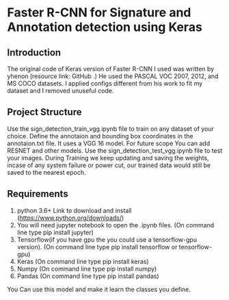 # Faster R-CNN for Signature and Annotation detection using Keras
## Introduction
The original code of Keras version of Faster R-CNN I used was written by yhenon (resource link: GitHub .) He used the PASCAL VOC 2007, 2012, and MS COCO datasets. I applied configs different from his work to fit my dataset and I removed unuseful code.

## Project Structure
Use the sign_detection_train_vgg.ipynb file to train on any dataset of your choice. Define the annotaion and bounding box coordinates in the annotaion.txt file. It uses a VGG 16 model. For future scope You can add RESNET and other models. Use the sign_detection_test_vgg.ipynb file to test your images. During Training we keep updating and saving the weights, incase of any system failure or power cut, our trained data would still be saved to the nearest epoch.

## Requirements
1) python 3.6+ Link to download and install (https://www.python.org/downloads/)
2) You will need jupyter notebook to open the .ipynb files. (On command line type pip install jupyter)
3) Tensorflow(if you have gpu the you could use a tensorflow-gpu version). (On command line type pip install tensorflow or tensorflow-gpu)
4) Keras (On command line type pip install keras)
5) Numpy (On command line type pip install numpy)
6) Pandas (On command line type pip install pandas)

You Can use this model and make it learn the classes you define. 
